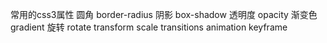 常用的css3属性
圆角 border-radius
阴影 box-shadow
透明度 opacity
渐变色 gradient
旋转 rotate
transform
scale
transitions
animation
keyframe
